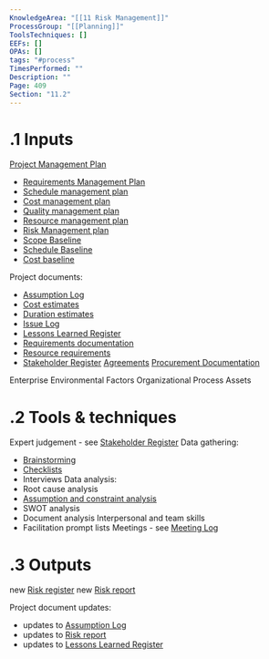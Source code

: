 ```yaml
---
KnowledgeArea: "[[11 Risk Management]]"
ProcessGroup: "[[Planning]]"
ToolsTechniques: []
EEFs: []
OPAs: []
tags: "#process"
TimesPerformed: ""
Description: ""
Page: 409
Section: "11.2"
---
```

# .1 Inputs
[Project Management Plan](Project%20Management%20Plan.md)
* [Requirements Management Plan](Requirements%20Management%20Plan.md)
* [Schedule management plan](Schedule%20management%20plan.md)
* [Cost management plan](Cost%20management%20plan.md)
* [Quality management plan](Quality%20management%20plan.md)
* [Resource management plan](Resource%20management%20plan.md)
* [Risk Management plan](Risk%20Management%20plan.md)
* [Scope Baseline](Scope%20Baseline.md)
* [Schedule Baseline](Schedule%20Baseline.md)
* [Cost baseline](Cost%20baseline.md)

Project documents:
* [Assumption Log](Assumption%20Log.md)
* [Cost estimates](Cost%20estimates.md)
* [Duration estimates](Duration%20estimates.md)
* [Issue Log](Issue%20Log.md)
* [Lessons Learned Register](Lessons%20Learned%20Register.md)
* [Requirements documentation](Requirements%20documentation.md)
* [Resource requirements](Resource%20requirements.md)
* [Stakeholder Register](Stakeholder%20Register.md)
[Agreements](Agreements.md)
[Procurement Documentation](Procurement%20Documentation.md)

Enterprise Environmental Factors
Organizational Process Assets

# .2 Tools & techniques
Expert judgement - see [Stakeholder Register](Stakeholder%20Register.md)
Data gathering:
* [Brainstorming](Brainstorming.md)
* [Checklists](Checklists.md)
* Interviews
Data analysis:
* Root cause analysis
* [Assumption and constraint analysis](Assumption%20and%20constraint%20analysis.md)
* SWOT analysis
* Document analysis
Interpersonal and team skills
* Facilitation
prompt lists
Meetings - see [Meeting Log](Meeting%20Log.md)

# .3 Outputs
new [Risk register](Risk%20register.md)
new [Risk report](Risk%20report.md)

Project document updates:
* updates to [Assumption Log](Assumption%20Log.md)
* updates to [Risk report](Risk%20report.md)
* updates to [Lessons Learned Register](Lessons%20Learned%20Register.md)


